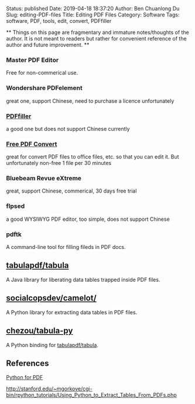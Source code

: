 Status: published
Date: 2019-04-18 18:37:20
Author: Ben Chuanlong Du
Slug: editing-PDF-files
Title: Editing PDF Files
Category: Software
Tags: software, PDF, tools, edit, convert, PDFfiller

**
Things on this page are
fragmentary and immature notes/thoughts of the author.
It is not meant to readers
but rather for convenient reference of the author and future improvement.
**

### Master PDF Editor
Free for non-commerical use. 

### Wondershare PDFelement
great one, support Chinese, need to purchase a licence unfortunately



### [PDFfiller](https://www.pdffiller.com/)

a good one but does not support Chinese currently

### [Free PDF Convert](https://www.freepdfconvert.com/) 
great for convert PDF files to office files, etc. 
so that you can edit it. 
But unfortunately non-free 1 file per 30 minutes

### Bluebeam Revue eXtreme 
great, support Chinese, commerical, 30 days free trial

### flpsed
a good WYSIWYG PDF editor, too simple, does not support Chinese

### pdftk

A command-line tool for filling fileds in PDF docs.

## [tabulapdf/tabula](https://github.com/tabulapdf/tabula)

A Java library for liberating data tables trapped inside PDF files.

## [socialcopsdev/camelot/](https://github.com/socialcopsdev/camelot/)

A Python library for extracting data tables in PDF files.

## [chezou/tabula-py](https://github.com/chezou/tabula-py)

A Python binding for [tabulapdf/tabula](https://github.com/tabulapdf/tabula).



## References

[Python for PDF](https://towardsdatascience.com/python-for-pdf-ef0fac2808b0)

http://stanford.edu/~mgorkove/cgi-bin/rpython_tutorials/Using_Python_to_Extract_Tables_From_PDFs.php
